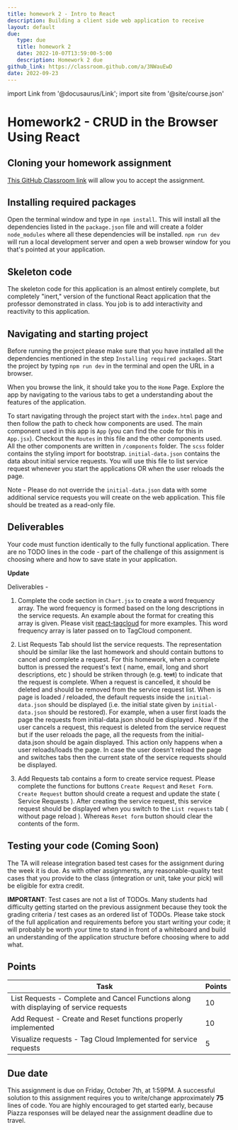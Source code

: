 ```yaml
---
title: homework 2 - Intro to React
description: Building a client side web application to receive 
layout: default
due:
   type: due
   title: homework 2
   date: 2022-10-07T13:59:00-5:00
   description: Homework 2 due
github_link: https://classroom.github.com/a/3NWauEwD
date: 2022-09-23
---
```

import Link from '@docusaurus/Link';
import site from '@site/course.json'

# Homework2 - CRUD in the Browser Using React


## Cloning your homework assignment

[This GitHub Classroom link](https://classroom.github.com/a/3NWauEwD) will allow you to accept the assignment.


## Installing required packages

Open the terminal window and type in `npm install`. This will install all the dependencies listed in the `package.json` file and will create a folder `node_modules` where all these dependencies will be installed. `npm run dev` will run a local development server and open a web browser window for you that's pointed at your application.

## Skeleton code

The skeleton code for this application is an almost entirely complete, but completely "inert," version of the functional React application that the professor demonstrated in class. You job is to add interactivity and reactivity to this application.

## Navigating and starting project

Before running the project please make sure that you have installed all the dependencies mentioned in the step `Installing required packages`. Start the project by typing `npm run dev` in the terminal and open the URL in a browser. 

When you browse the link, it should take you to the `Home` Page. Explore the app by navigating to the various tabs to get a understanding about the features of the application. 

To start navigating through the project start with the `index.html` page and then follow the path to check how components are used. The main component used in this app is `App` (you can find the code for this in `App.jsx`). Checkout the `Routes` in this file and the other components used. All the other components are written in `/components` folder. The `scss` folder contains the styling import for bootstrap. `initial-data.json` contains the data about initial service requests. You will use this file to list service request whenever you start the applications OR when the user reloads the page. 

Note - Please do not override the `initial-data.json` data with some additional service requests you will create on the web application. This file should be treated as a read-only file.

## Deliverables

Your code must function identically to the fully functional application. There are no TODO lines in the code - part of the challenge of this assignment is choosing where and how to save state in your application.

**Update** 

Deliverables - 

1. Complete the code section in `Chart.jsx` to create a word frequency array. The word frequency is formed based on the long descriptions in the service requests.
An example about the format for creating this array is given. Please visit [react-tagcloud](https://www.npmjs.com/package/react-tagcloud) for more examples. This word frequency array is later passed on to TagCloud component. 

2. List Requests Tab should list the service requests. The representation should be similar like the last homework and should contain buttons to cancel and complete a request. For this homework, when a complete button is pressed the request's text ( name, email, long and short descriptions, etc ) should be striken through (e.g. ~~text~~) to indicate that the request is complete. 
When a request is cancelled, it should be deleted and should be removed from the service request list. 
When is page is loaded / reloaded, the default requests inside the `initial-data.json` should be displayed (i.e. the initial state given by `initial-data.json` should be restored). For example, when a user first loads the page the requests from initial-data.json should be displayed . Now if the user cancels a request, this request is deleted from the service request but if the user reloads the page, all
the requests from the initial-data.json should be again displayed. This action only happens when a user reloads/loads the page. In case the user doesn't reload the page and switches tabs then the current state of the service requests should be displayed. 

3. Add Requests tab contains a form to create service request. Please complete the functions for buttons `Create Request` and `Reset Form`. `Create Request` button should create a request and update the state ( Service Requests ). After creating the service request, this service request should be displayed when you switch to the `List requests` tab ( without page reload ). Whereas `Reset form` button should clear the contents of the form.

## Testing your code (Coming Soon)

The TA will release integration based test cases for the assignment during the week it is due. As with other assignments, any reasonable-quality test cases that you provide to the class (integration or unit, take your pick) will be eligible for extra credit.

**IMPORTANT**: Test cases are not a list of TODOs. Many students had difficulty getting started on the previous assignment because they took the grading criteria / test cases as an ordered list of TODOs. Please take stock of the full application and requirements before you start writing your code; it will probably be worth your time to stand in front of a whiteboard and build an understanding of the application structure before choosing where to add what.

## Points 


| Task | Points   |
| ---- | ----------------   |
| List Requests - Complete and Cancel Functions along with displaying of service requests     | 10   |
| Add Request - Create and Reset functions properly implemented | 10 |
| Visualize requests - Tag Cloud Implemented for service requests | 5 |


## Due date

This assignment is due on Friday, October 7th, at 1:59PM. A successful solution to this assignment requires you to write/change approximately **75** lines of code. You are highly encouraged to get started early, because Piazza responses will be delayed near the assignment deadline due to travel.